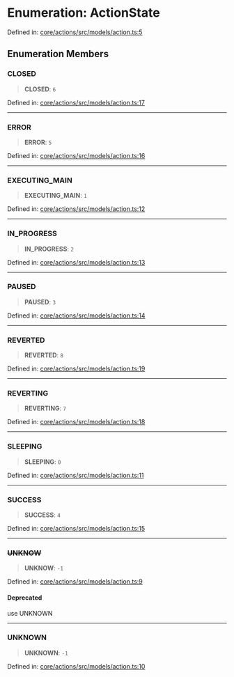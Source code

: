 # Enumeration: ActionState

Defined in: [core/actions/src/models/action.ts:5](https://github.com/LaWebcapsule/orbits/blob/66ea15e0068e5833cb03c092623a7262269820a0/core/actions/src/models/action.ts#L5)

## Enumeration Members

### CLOSED

> **CLOSED**: `6`

Defined in: [core/actions/src/models/action.ts:17](https://github.com/LaWebcapsule/orbits/blob/66ea15e0068e5833cb03c092623a7262269820a0/core/actions/src/models/action.ts#L17)

***

### ERROR

> **ERROR**: `5`

Defined in: [core/actions/src/models/action.ts:16](https://github.com/LaWebcapsule/orbits/blob/66ea15e0068e5833cb03c092623a7262269820a0/core/actions/src/models/action.ts#L16)

***

### EXECUTING\_MAIN

> **EXECUTING\_MAIN**: `1`

Defined in: [core/actions/src/models/action.ts:12](https://github.com/LaWebcapsule/orbits/blob/66ea15e0068e5833cb03c092623a7262269820a0/core/actions/src/models/action.ts#L12)

***

### IN\_PROGRESS

> **IN\_PROGRESS**: `2`

Defined in: [core/actions/src/models/action.ts:13](https://github.com/LaWebcapsule/orbits/blob/66ea15e0068e5833cb03c092623a7262269820a0/core/actions/src/models/action.ts#L13)

***

### PAUSED

> **PAUSED**: `3`

Defined in: [core/actions/src/models/action.ts:14](https://github.com/LaWebcapsule/orbits/blob/66ea15e0068e5833cb03c092623a7262269820a0/core/actions/src/models/action.ts#L14)

***

### REVERTED

> **REVERTED**: `8`

Defined in: [core/actions/src/models/action.ts:19](https://github.com/LaWebcapsule/orbits/blob/66ea15e0068e5833cb03c092623a7262269820a0/core/actions/src/models/action.ts#L19)

***

### REVERTING

> **REVERTING**: `7`

Defined in: [core/actions/src/models/action.ts:18](https://github.com/LaWebcapsule/orbits/blob/66ea15e0068e5833cb03c092623a7262269820a0/core/actions/src/models/action.ts#L18)

***

### SLEEPING

> **SLEEPING**: `0`

Defined in: [core/actions/src/models/action.ts:11](https://github.com/LaWebcapsule/orbits/blob/66ea15e0068e5833cb03c092623a7262269820a0/core/actions/src/models/action.ts#L11)

***

### SUCCESS

> **SUCCESS**: `4`

Defined in: [core/actions/src/models/action.ts:15](https://github.com/LaWebcapsule/orbits/blob/66ea15e0068e5833cb03c092623a7262269820a0/core/actions/src/models/action.ts#L15)

***

### ~~UNKNOW~~

> **UNKNOW**: `-1`

Defined in: [core/actions/src/models/action.ts:9](https://github.com/LaWebcapsule/orbits/blob/66ea15e0068e5833cb03c092623a7262269820a0/core/actions/src/models/action.ts#L9)

#### Deprecated

use UNKNOWN

***

### UNKNOWN

> **UNKNOWN**: `-1`

Defined in: [core/actions/src/models/action.ts:10](https://github.com/LaWebcapsule/orbits/blob/66ea15e0068e5833cb03c092623a7262269820a0/core/actions/src/models/action.ts#L10)
